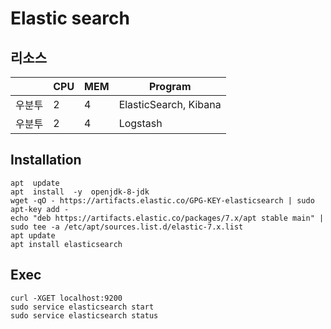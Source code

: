 # Elastic search

## 리소스

||CPU|MEM|Program|
|---|---|---|---|
|우분투|2|4|ElasticSearch, Kibana|
|우분투|2|4|Logstash|


## Installation



    apt  update
    apt  install  -y  openjdk-8-jdk
    wget -qO - https://artifacts.elastic.co/GPG-KEY-elasticsearch | sudo apt-key add -
    echo "deb https://artifacts.elastic.co/packages/7.x/apt stable main" | sudo tee -a /etc/apt/sources.list.d/elastic-7.x.list
    apt update
    apt install elasticsearch
    


## Exec



    curl -XGET localhost:9200
    sudo service elasticsearch start
    sudo service elasticsearch status
   
